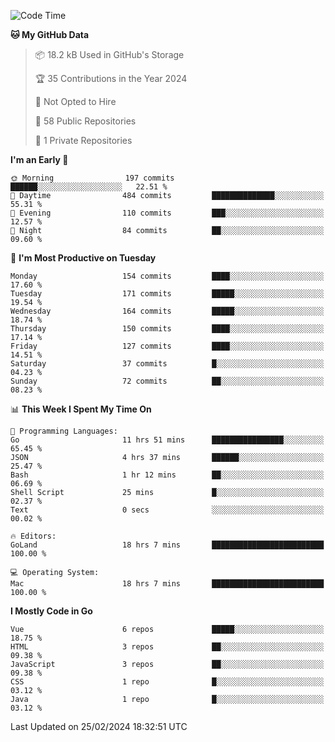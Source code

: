 <!--START_SECTION:waka-->
![Code Time](http://img.shields.io/badge/Code%20Time-1%2C014%20hrs%2034%20mins-blue)

**🐱 My GitHub Data** 

> 📦 18.2 kB Used in GitHub's Storage 
 > 
> 🏆 35 Contributions in the Year 2024
 > 
> 🚫 Not Opted to Hire
 > 
> 📜 58 Public Repositories 
 > 
> 🔑 1 Private Repositories 
 > 
**I'm an Early 🐤** 

```text
🌞 Morning                197 commits         ██████░░░░░░░░░░░░░░░░░░░   22.51 % 
🌆 Daytime                484 commits         ██████████████░░░░░░░░░░░   55.31 % 
🌃 Evening                110 commits         ███░░░░░░░░░░░░░░░░░░░░░░   12.57 % 
🌙 Night                  84 commits          ██░░░░░░░░░░░░░░░░░░░░░░░   09.60 % 
```
📅 **I'm Most Productive on Tuesday** 

```text
Monday                   154 commits         ████░░░░░░░░░░░░░░░░░░░░░   17.60 % 
Tuesday                  171 commits         █████░░░░░░░░░░░░░░░░░░░░   19.54 % 
Wednesday                164 commits         █████░░░░░░░░░░░░░░░░░░░░   18.74 % 
Thursday                 150 commits         ████░░░░░░░░░░░░░░░░░░░░░   17.14 % 
Friday                   127 commits         ████░░░░░░░░░░░░░░░░░░░░░   14.51 % 
Saturday                 37 commits          █░░░░░░░░░░░░░░░░░░░░░░░░   04.23 % 
Sunday                   72 commits          ██░░░░░░░░░░░░░░░░░░░░░░░   08.23 % 
```


📊 **This Week I Spent My Time On** 

```text
💬 Programming Languages: 
Go                       11 hrs 51 mins      ████████████████░░░░░░░░░   65.45 % 
JSON                     4 hrs 37 mins       ██████░░░░░░░░░░░░░░░░░░░   25.47 % 
Bash                     1 hr 12 mins        ██░░░░░░░░░░░░░░░░░░░░░░░   06.69 % 
Shell Script             25 mins             █░░░░░░░░░░░░░░░░░░░░░░░░   02.37 % 
Text                     0 secs              ░░░░░░░░░░░░░░░░░░░░░░░░░   00.02 % 

🔥 Editors: 
GoLand                   18 hrs 7 mins       █████████████████████████   100.00 % 

💻 Operating System: 
Mac                      18 hrs 7 mins       █████████████████████████   100.00 % 
```

**I Mostly Code in Go** 

```text
Vue                      6 repos             █████░░░░░░░░░░░░░░░░░░░░   18.75 % 
HTML                     3 repos             ██░░░░░░░░░░░░░░░░░░░░░░░   09.38 % 
JavaScript               3 repos             ██░░░░░░░░░░░░░░░░░░░░░░░   09.38 % 
CSS                      1 repo              █░░░░░░░░░░░░░░░░░░░░░░░░   03.12 % 
Java                     1 repo              █░░░░░░░░░░░░░░░░░░░░░░░░   03.12 % 
```




 Last Updated on 25/02/2024 18:32:51 UTC
<!--END_SECTION:waka-->
